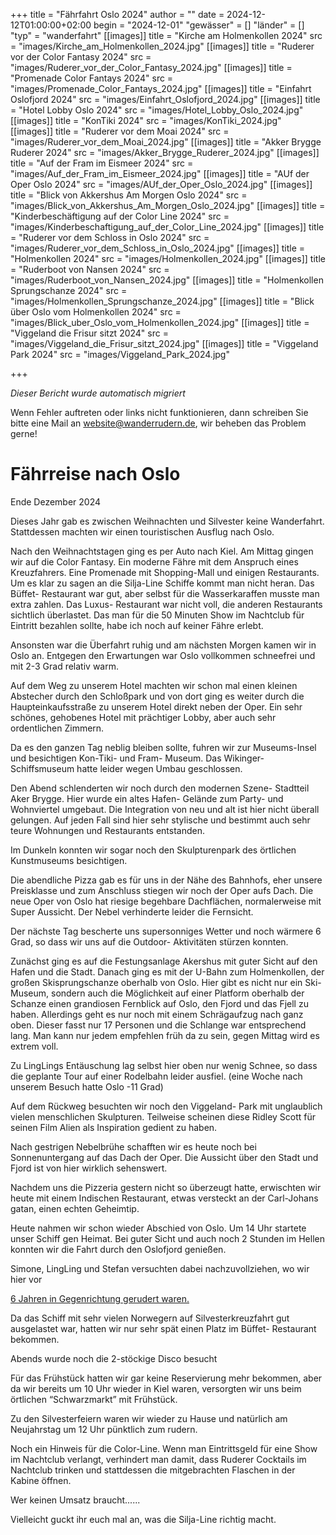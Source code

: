 +++
title = "Fährfahrt Oslo 2024"
author = ""
date = 2024-12-12T01:00:00+02:00
begin = "2024-12-01"
"gewässer" = []
"länder" = []
"typ" = "wanderfahrt"
[[images]]
title = "Kirche am Holmenkollen 2024"
src = "images/Kirche_am_Holmenkollen_2024.jpg"
[[images]]
title = "Ruderer vor der Color Fantasy 2024"
src = "images/Ruderer_vor_der_Color_Fantasy_2024.jpg"
[[images]]
title = "Promenade Color Fantays 2024"
src = "images/Promenade_Color_Fantays_2024.jpg"
[[images]]
title = "Einfahrt Oslofjord 2024"
src = "images/Einfahrt_Oslofjord_2024.jpg"
[[images]]
title = "Hotel Lobby Oslo 2024"
src = "images/Hotel_Lobby_Oslo_2024.jpg"
[[images]]
title = "KonTiki 2024"
src = "images/KonTiki_2024.jpg"
[[images]]
title = "Ruderer vor dem Moai 2024"
src = "images/Ruderer_vor_dem_Moai_2024.jpg"
[[images]]
title = "Akker Brygge Ruderer 2024"
src = "images/Akker_Brygge_Ruderer_2024.jpg"
[[images]]
title = "Auf der Fram im Eismeer 2024"
src = "images/Auf_der_Fram_im_Eismeer_2024.jpg"
[[images]]
title = "AUf der Oper Oslo 2024"
src = "images/AUf_der_Oper_Oslo_2024.jpg"
[[images]]
title = "Blick von Akkershus Am Morgen Oslo 2024"
src = "images/Blick_von_Akkershus_Am_Morgen_Oslo_2024.jpg"
[[images]]
title = "Kinderbeschäftigung auf der Color Line 2024"
src = "images/Kinderbeschaftigung_auf_der_Color_Line_2024.jpg"
[[images]]
title = "Ruderer vor dem Schloss in Oslo 2024"
src = "images/Ruderer_vor_dem_Schloss_in_Oslo_2024.jpg"
[[images]]
title = "Holmenkollen 2024"
src = "images/Holmenkollen_2024.jpg"
[[images]]
title = "Ruderboot von Nansen 2024"
src = "images/Ruderboot_von_Nansen_2024.jpg"
[[images]]
title = "Holmenkollen Sprungschanze 2024"
src = "images/Holmenkollen_Sprungschanze_2024.jpg"
[[images]]
title = "Blick über Oslo vom Holmenkollen 2024"
src = "images/Blick_uber_Oslo_vom_Holmenkollen_2024.jpg"
[[images]]
title = "Viggeland die Frisur sitzt 2024"
src = "images/Viggeland_die_Frisur_sitzt_2024.jpg"
[[images]]
title = "Viggeland Park 2024"
src = "images/Viggeland_Park_2024.jpg"

+++


*Dieser Bericht wurde automatisch migriert*

Wenn Fehler auftreten oder links nicht funktionieren, dann schreiben Sie bitte eine Mail an website@wanderrudern.de, wir beheben das Problem gerne!



# Fährreise nach Oslo


Ende Dezember 2024

Dieses Jahr gab es zwischen Weihnachten und Silvester keine Wanderfahrt. Stattdessen machten wir einen touristischen Ausflug nach Oslo.

Nach den Weihnachtstagen ging es per Auto nach Kiel. Am Mittag gingen wir auf die Color Fantasy. Ein moderne Fähre mit dem Anspruch eines Kreuzfahrers. Eine Promenade mit Shopping-Mall und einigen Restaurants. Um es klar zu sagen an die Silja-Line Schiffe kommt man nicht heran. Das Büffet- Restaurant war gut, aber selbst für die Wasserkaraffen musste man extra zahlen. Das Luxus- Restaurant war nicht voll, die anderen Restaurants sichtlich überlastet. Das man für die 50 Minuten Show im Nachtclub für Eintritt bezahlen sollte, habe ich noch auf keiner Fähre erlebt.

Ansonsten war die Überfahrt ruhig und am nächsten Morgen kamen wir in Oslo an. Entgegen den Erwartungen war Oslo vollkommen schneefrei und mit 2-3 Grad relativ warm.

Auf dem Weg zu unserem Hotel machten wir schon mal einen kleinen Abstecher durch den Schloßpark und von dort ging es weiter durch die Haupteinkaufsstraße zu unserem Hotel direkt neben der Oper. Ein sehr schönes, gehobenes Hotel mit prächtiger Lobby, aber auch sehr ordentlichen Zimmern.

Da es den ganzen Tag neblig bleiben sollte, fuhren wir zur Museums-Insel und besichtigen Kon-Tiki- und Fram- Museum. Das Wikinger-Schiffsmuseum hatte leider wegen Umbau geschlossen.

Den Abend schlenderten wir noch durch den modernen Szene- Stadtteil Aker Brygge. Hier wurde ein altes Hafen- Gelände zum Party- und Wohnviertel umgebaut. Die Integration von neu und alt ist hier nicht überall gelungen. Auf jeden Fall sind hier sehr stylische und bestimmt auch sehr teure Wohnungen und Restaurants entstanden.

Im Dunkeln konnten wir sogar noch den Skulpturenpark des örtlichen Kunstmuseums besichtigen.

Die abendliche Pizza gab es für uns in der Nähe des Bahnhofs, eher unsere Preisklasse und zum Anschluss stiegen wir noch der Oper aufs Dach. Die neue Oper von Oslo hat riesige begehbare Dachflächen, normalerweise mit Super Aussicht. Der Nebel verhinderte leider die Fernsicht.

Der nächste Tag bescherte uns supersonniges Wetter und noch wärmere 6 Grad, so dass wir uns auf die Outdoor- Aktivitäten stürzen konnten.

Zunächst ging es auf die Festungsanlage Akershus mit guter Sicht auf den Hafen und die Stadt. Danach ging es mit der U-Bahn zum Holmenkollen, der großen Skisprungschanze oberhalb von Oslo. Hier gibt es nicht nur ein Ski- Museum, sondern auch die Möglichkeit auf einer Platform oberhalb der Schanze einen grandiosen Fernblick auf Oslo, den Fjord und das Fjell zu haben. Allerdings geht es nur noch mit einem Schrägaufzug nach ganz oben. Dieser fasst nur 17 Personen und die Schlange war entsprechend lang. Man kann nur jedem empfehlen früh da zu sein, gegen Mittag wird es extrem voll.

Zu LingLings Entäuschung lag selbst hier oben nur wenig Schnee, so dass die geplante Tour auf einer Rodelbahn leider ausfiel. (eine Woche nach unserem Besuch hatte Oslo -11 Grad)

Auf dem Rückweg besuchten wir noch den Viggeland- Park mit unglaublich vielen menschlichen Skulpturen. Teilweise scheinen diese Ridley Scott für seinen Film Alien als Inspiration gedient zu haben.

Nach gestrigen Nebelbrühe schafften wir es heute noch bei Sonnenuntergang auf das Dach der Oper. Die Aussicht über den Stadt und Fjord ist von hier wirklich sehenswert.

Nachdem uns die Pizzeria gestern nicht so überzeugt hatte, erwischten wir heute mit einem Indischen Restaurant, etwas versteckt an der Carl-Johans gatan, einen echten Geheimtip.

Heute nahmen wir schon wieder Abschied von Oslo. Um 14 Uhr startete unser Schiff gen Heimat. Bei guter Sicht und auch noch 2 Stunden im Hellen konnten wir die Fahrt durch den Oslofjord genießen.

Simone, LingLing und Stefan versuchten dabei nachzuvollziehen, wo wir hier vor

[6 Jahren in Gegenrichtung gerudert waren.](/berichte/2024/oslofjord_2018)

Da das Schiff mit sehr vielen Norwegern auf Silvesterkreuzfahrt gut ausgelastet war, hatten wir nur sehr spät einen Platz im Büffet- Restaurant bekommen.

Abends wurde noch die 2-stöckige Disco besucht

Für das Frühstück hatten wir gar keine Reservierung mehr bekommen, aber da wir bereits um 10 Uhr wieder in Kiel waren, versorgten wir uns beim örtlichen “Schwarzmarkt” mit Frühstück.

Zu den Silvesterfeiern waren wir wieder zu Hause und natürlich am Neujahrstag um 12 Uhr pünktlich zum rudern.

Noch ein Hinweis für die Color-Line. Wenn man Eintrittsgeld für eine Show im Nachtclub verlangt, verhindert man damit, dass Ruderer Cocktails im Nachtclub trinken und stattdessen die mitgebrachten Flaschen in der Kabine öffnen.

Wer keinen Umsatz braucht......

Vielleicht guckt ihr euch mal an, was die Silja-Line richtig macht.